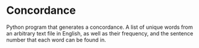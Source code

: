 # Concordance
Python program that generates a concordance. A list of unique words from an arbitrary text file in English, as well as their frequency, and the sentence number that each word can be found in.
